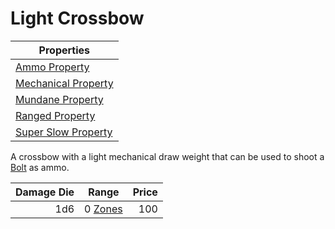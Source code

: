 # Light Crossbow

| Properties                                                                |
| ------------------------------------------------------------------------- |
| [Ammo Property](../../Weapon%20Properties/Ammo%20Property.md)             |
| [Mechanical Property](../../Weapon%20Properties/Mechanical%20Property.md) |
| [Mundane Property](../../Material%20Properties/Mundane%20Property.md)     |
| [Ranged Property](../../Weapon%20Properties/Ranged%20Property.md)         |
| [Super Slow Property](../../Weapon%20Properties/Super%20Slow%20Property.md)             |

A crossbow with a light mechanical draw weight that can be used to shoot a [Bolt](../Ammo/Bolt.md) as ammo.

| Damage Die | Range                                                           | Price |
| ---------: | --------------------------------------------------------------- | ----: |
|        1d6 | 0 [Zones](../../../Game%20Procedures/Core%20Procedures/Zone.md) |   100 |
